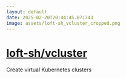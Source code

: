 ```yaml
---
layout: default
date: 2025-02-20T20:44:45.071743
image: assets/loft-sh_vcluster_cropped.png
---
```


# [loft-sh/vcluster](https://github.com/loft-sh/vcluster)

Create virtual Kubernetes clusters
